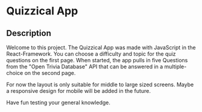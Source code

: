 # Quizzical App


## Description

Welcome to this project. The Quizzical App was made with JavaScript in the React-Framework. You can choose a difficulty and topic for the quiz questions on the first page. When started, the app pulls in five Questions from the "Open Trivia Database" API that can be answered in a multiple-choice on the second page. 

For now the layout is only suitable for middle to large sized screens. Maybe a responsive design for mobile will be added in the future.

Have fun testing your general knowledge.
